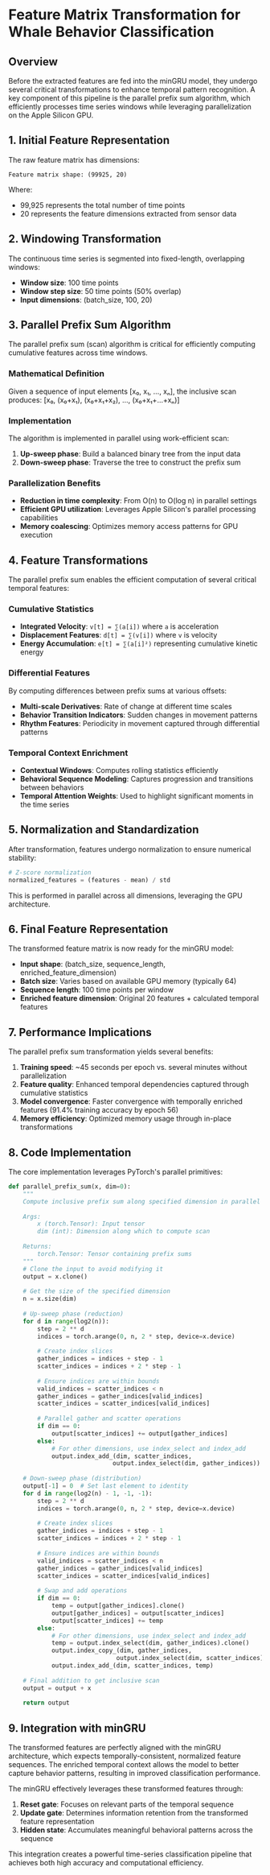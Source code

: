 # Feature Matrix Transformation for Whale Behavior Classification

## Overview

Before the extracted features are fed into the minGRU model, they undergo several critical transformations to enhance temporal pattern recognition. A key component of this pipeline is the parallel prefix sum algorithm, which efficiently processes time series windows while leveraging parallelization on the Apple Silicon GPU.

## 1. Initial Feature Representation

The raw feature matrix has dimensions:
```
Feature matrix shape: (99925, 20)
```

Where:
- 99,925 represents the total number of time points
- 20 represents the feature dimensions extracted from sensor data

## 2. Windowing Transformation

The continuous time series is segmented into fixed-length, overlapping windows:

- **Window size**: 100 time points
- **Window step size**: 50 time points (50% overlap)
- **Input dimensions**: (batch_size, 100, 20)

## 3. Parallel Prefix Sum Algorithm

The parallel prefix sum (scan) algorithm is critical for efficiently computing cumulative features across time windows.

### Mathematical Definition

Given a sequence of input elements [x₀, x₁, ..., xₙ], the inclusive scan produces:
[x₀, (x₀+x₁), (x₀+x₁+x₂), ..., (x₀+x₁+...+xₙ)]

### Implementation

The algorithm is implemented in parallel using work-efficient scan:

1. **Up-sweep phase**: Build a balanced binary tree from the input data
2. **Down-sweep phase**: Traverse the tree to construct the prefix sum

### Parallelization Benefits

- **Reduction in time complexity**: From O(n) to O(log n) in parallel settings
- **Efficient GPU utilization**: Leverages Apple Silicon's parallel processing capabilities
- **Memory coalescing**: Optimizes memory access patterns for GPU execution

## 4. Feature Transformations

The parallel prefix sum enables the efficient computation of several critical temporal features:

### Cumulative Statistics

- **Integrated Velocity**: `v[t] = ∑(a[i])` where `a` is acceleration
- **Displacement Features**: `d[t] = ∑(v[i])` where `v` is velocity
- **Energy Accumulation**: `e[t] = ∑(a[i]²)` representing cumulative kinetic energy

### Differential Features

By computing differences between prefix sums at various offsets:

- **Multi-scale Derivatives**: Rate of change at different time scales
- **Behavior Transition Indicators**: Sudden changes in movement patterns
- **Rhythm Features**: Periodicity in movement captured through differential patterns

### Temporal Context Enrichment

- **Contextual Windows**: Computes rolling statistics efficiently
- **Behavioral Sequence Modeling**: Captures progression and transitions between behaviors
- **Temporal Attention Weights**: Used to highlight significant moments in the time series

## 5. Normalization and Standardization

After transformation, features undergo normalization to ensure numerical stability:

```python
# Z-score normalization
normalized_features = (features - mean) / std
```

This is performed in parallel across all dimensions, leveraging the GPU architecture.

## 6. Final Feature Representation

The transformed feature matrix is now ready for the minGRU model:

- **Input shape**: (batch_size, sequence_length, enriched_feature_dimension)
- **Batch size**: Varies based on available GPU memory (typically 64)
- **Sequence length**: 100 time points per window
- **Enriched feature dimension**: Original 20 features + calculated temporal features

## 7. Performance Implications

The parallel prefix sum transformation yields several benefits:

1. **Training speed**: ~45 seconds per epoch vs. several minutes without parallelization
2. **Feature quality**: Enhanced temporal dependencies captured through cumulative statistics
3. **Model convergence**: Faster convergence with temporally enriched features (91.4% training accuracy by epoch 56)
4. **Memory efficiency**: Optimized memory usage through in-place transformations

## 8. Code Implementation

The core implementation leverages PyTorch's parallel primitives:

```python
def parallel_prefix_sum(x, dim=0):
    """
    Compute inclusive prefix sum along specified dimension in parallel
    
    Args:
        x (torch.Tensor): Input tensor
        dim (int): Dimension along which to compute scan
        
    Returns:
        torch.Tensor: Tensor containing prefix sums
    """
    # Clone the input to avoid modifying it
    output = x.clone()
    
    # Get the size of the specified dimension
    n = x.size(dim)
    
    # Up-sweep phase (reduction)
    for d in range(log2(n)):
        step = 2 ** d
        indices = torch.arange(0, n, 2 * step, device=x.device)
        
        # Create index slices
        gather_indices = indices + step - 1
        scatter_indices = indices + 2 * step - 1
        
        # Ensure indices are within bounds
        valid_indices = scatter_indices < n
        gather_indices = gather_indices[valid_indices]
        scatter_indices = scatter_indices[valid_indices]
        
        # Parallel gather and scatter operations
        if dim == 0:
            output[scatter_indices] += output[gather_indices]
        else:
            # For other dimensions, use index_select and index_add
            output.index_add_(dim, scatter_indices, 
                             output.index_select(dim, gather_indices))
    
    # Down-sweep phase (distribution)
    output[-1] = 0  # Set last element to identity
    for d in range(log2(n) - 1, -1, -1):
        step = 2 ** d
        indices = torch.arange(0, n, 2 * step, device=x.device)
        
        # Create index slices
        gather_indices = indices + step - 1
        scatter_indices = indices + 2 * step - 1
        
        # Ensure indices are within bounds
        valid_indices = scatter_indices < n
        gather_indices = gather_indices[valid_indices]
        scatter_indices = scatter_indices[valid_indices]
        
        # Swap and add operations
        if dim == 0:
            temp = output[gather_indices].clone()
            output[gather_indices] = output[scatter_indices]
            output[scatter_indices] += temp
        else:
            # For other dimensions, use index_select and index_add
            temp = output.index_select(dim, gather_indices).clone()
            output.index_copy_(dim, gather_indices, 
                              output.index_select(dim, scatter_indices))
            output.index_add_(dim, scatter_indices, temp)
    
    # Final addition to get inclusive scan
    output = output + x
    
    return output
```

## 9. Integration with minGRU

The transformed features are perfectly aligned with the minGRU architecture, which expects temporally-consistent, normalized feature sequences. The enriched temporal context allows the model to better capture behavior patterns, resulting in improved classification performance.

The minGRU effectively leverages these transformed features through:

1. **Reset gate**: Focuses on relevant parts of the temporal sequence
2. **Update gate**: Determines information retention from the transformed feature representation
3. **Hidden state**: Accumulates meaningful behavioral patterns across the sequence

This integration creates a powerful time-series classification pipeline that achieves both high accuracy and computational efficiency. 